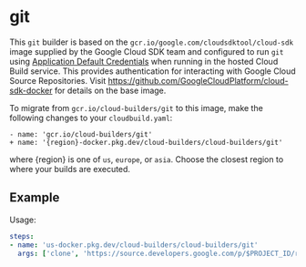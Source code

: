 # git

This `git` builder is based on the `gcr.io/google.com/cloudsdktool/cloud-sdk`
image supplied by the Google Cloud SDK team and configured to run `git` using
[Application Default
Credentials](https://cloud.google.com/docs/authentication/production) when
running in the hosted Cloud Build service. This provides authentication for
interacting with Google Cloud Source Repositories. Visit
https://github.com/GoogleCloudPlatform/cloud-sdk-docker for details on the base
image.

To migrate from `gcr.io/cloud-builders/git` to this image, make the following
changes to your `cloudbuild.yaml`:

```
- name: 'gcr.io/cloud-builders/git'
+ name: '{region}-docker.pkg.dev/cloud-builders/cloud-builders/git'
```

where {region} is one of `us`, `europe`, or `asia`. Choose the closest region to
where your builds are executed.

## Example

Usage:

```yaml
steps:
- name: 'us-docker.pkg.dev/cloud-builders/cloud-builders/git'
  args: ['clone', 'https://source.developers.google.com/p/$PROJECT_ID/r/$REPO']
```
